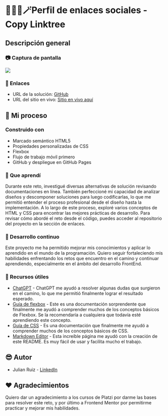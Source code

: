 # 👨🏻‍💻​🪄​ Perfil de enlaces sociales - Copy Linktree

## Descripción general

### 📷 Captura de pantalla

![](https://res.cloudinary.com/dghxyobwk/image/upload/v1712765103/CopyLinktree.png)

### 🔗 Enlaces

- URL de la solución: [GitHub](https://github.com/Rully74/Copy-linktree)
- URL del sitio en vivo: [Sitio en vivo aquí](https://github.com/Rully74/Copy-linktree)

## 🔮 Mi proceso

### Construido con

- Marcado semántico HTML5
- Propiedades personalizadas de CSS
- Flexbox
- Flujo de trabajo móvil primero
- GitHub y despliegue en GitHub Pages

### 🚀 Que aprendí

Durante este reto, investigué diversas alternativas de solución revisando documentaciones en línea. También perfeccioné mi capacidad de analizar diseños y descomponer soluciones para luego codificarlas, lo que me permitió entender el proceso profesional desde el diseño hasta la implementación. A lo largo de este proceso, exploré varios conceptos de HTML y CSS para encontrar las mejores prácticas de desarrollo. Para revisar cómo abordé el reto desde el código, puedes acceder al repositorio del proyecto en la sección de enlaces.

### 🎯 Desarrollo continuo

Este proyecto me ha permitido mejorar mis conocimientos y aplicar lo aprendido en el mundo de la programación. Quiero seguir fortaleciendo mis habilidades enfrentando los retos que encuentro en el camino y continuar aprendiendo, especialmente en el ámbito del desarrollo FrontEnd.

### 👀 Recursos útiles 

- [ChatGPT](https://chat.openai.com/) - ChatGPT me ayudó a resolver algunas dudas que surgieron en el camino, lo que me permitió finalmente lograr el resultado esperado.
- [Guía de flexbox](https://css-tricks.com/snippets/css/a-guide-to-flexbox/) - Este es una documentación sorprendente que finalmente me ayudó a comprender muchos de los conceptos básicos de Flexbox. Se la recomendaría a cualquiera que todavía esté aprendiendo este concepto.
- [Guía de CSS](https://cssreference.io/) - Es una documentación que finalmente me ayudó a comprender muchos de los conceptos básicos de CSS.
- [Markdown Editor](https://pandao.github.io/editor.md/en.html) - Esta increíble página me ayudó con la creación de este README. Es muy fácil de usar y facilita mucho el trabajo.

## 😎 Autor

- Julian Ruiz - [LinkedIn](https://www.linkedin.com/in/julianruizo/)

## ❤️ Agradecimientos 

Quiero dar un agradecimiento a los cursos de Platzi por darme las bases para resolver este reto, y por último a Frontend Mentor por permitirme practicar y mejorar mis habilidades.
